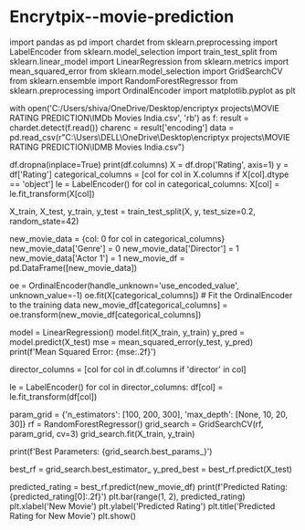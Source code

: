 # Encrytpix--movie-prediction
import pandas as pd
import chardet
from sklearn.preprocessing import LabelEncoder
from sklearn.model_selection import train_test_split
from sklearn.linear_model import LinearRegression
from sklearn.metrics import mean_squared_error
from sklearn.model_selection import GridSearchCV
from sklearn.ensemble import RandomForestRegressor
from sklearn.preprocessing import OrdinalEncoder
import matplotlib.pyplot as plt

with open('C:/Users/shiva/OneDrive/Desktop/encriptyx projects\MOVIE RATING PREDICTION\IMDb Movies India.csv', 'rb') as f:
    result = chardet.detect(f.read())
charenc = result['encoding']
data = pd.read_csv(r"C:\Users\DELL\OneDrive\Desktop\encriptyx projects\MOVIE RATING PREDICTION\IDMB Movies India.csv")

df.dropna(inplace=True)
print(df.columns)
X = df.drop('Rating', axis=1)
y = df['Rating']
categorical_columns = [col for col in X.columns if X[col].dtype == 'object']
le = LabelEncoder()
for col in categorical_columns:
    X[col] = le.fit_transform(X[col])

X_train, X_test, y_train, y_test = train_test_split(X, y, test_size=0.2, random_state=42)

new_movie_data = {col: 0 for col in categorical_columns}
new_movie_data['Genre'] = 0
new_movie_data['Director'] = 1
new_movie_data['Actor 1'] = 1
new_movie_df = pd.DataFrame([new_movie_data])

oe = OrdinalEncoder(handle_unknown='use_encoded_value', unknown_value=-1)
oe.fit(X[categorical_columns])  # Fit the OrdinalEncoder to the training data
new_movie_df[categorical_columns] = oe.transform(new_movie_df[categorical_columns])

model = LinearRegression()
model.fit(X_train, y_train)
y_pred = model.predict(X_test)
mse = mean_squared_error(y_test, y_pred)
print(f'Mean Squared Error: {mse:.2f}')

director_columns = [col for col in df.columns if 'director' in col]

le = LabelEncoder()
for col in director_columns:
    df[col] = le.fit_transform(df[col])

param_grid = {'n_estimators': [100, 200, 300], 'max_depth': [None, 10, 20, 30]}
rf = RandomForestRegressor()
grid_search = GridSearchCV(rf, param_grid, cv=3)
grid_search.fit(X_train, y_train)

print(f'Best Parameters: {grid_search.best_params_}')

best_rf = grid_search.best_estimator_
y_pred_best = best_rf.predict(X_test)

predicted_rating = best_rf.predict(new_movie_df)
print(f'Predicted Rating: {predicted_rating[0]:.2f}')
plt.bar(range(1, 2), predicted_rating)
plt.xlabel('New Movie')
plt.ylabel('Predicted Rating')
plt.title('Predicted Rating for New Movie')
plt.show()
